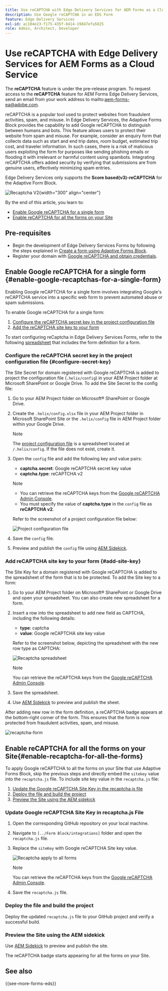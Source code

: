 ```yaml
---
title: Use reCAPTCHA with Edge Delivery Services for AEM Forms as a Cloud Service
description: Use Google reCAPTCHA in an EDS Form
feature: Edge Delivery Services
exl-id: ac104e23-f175-435f-8414-19847efa5825
role: Admin, Architect, Developer
---
```


# Use reCAPTCHA with Edge Delivery Services for AEM Forms as a Cloud Service

<span>The **reCAPTCHA** feature is under the pre-release program. To request access to the **reCAPTCHA** feature for AEM Forms Edge Delivery Services, send an email from your work address to mailto:aem-forms-ea@adobe.com.</span>

reCAPTCHA is a popular tool used to protect websites from fraudulent activities, spam, and misuse. In Edge Delivery Services, the Adaptive Forms Block provides the capability to add Google reCAPTCHA to distinguish between humans and bots. This feature allows users to protect their website from spam and misuse. 
For example, consider an enquiry form that collects data such as start and end trip dates, room budget, estimated trip cost, and traveler information. In such cases, there is a risk of malicious users exploiting the form for purposes like sending phishing emails or flooding it with irrelevant or harmful content using spambots. Integrating reCAPTCHA offers added security by verifying that submissions are from genuine users, effectively minimizing spam entries.

<!-- ![Recaptcha Image](/help/edge/docs/forms/assets/recaptcha-image.png){width="300" align="center"} -->

Edge Delivery Services only supports the **Score based(v3)-reCAPTCHA** for the Adaptive Form Block.

![Recaptcha V2](/help/forms/assets/recaptcha-v2-invisible.png){width="300" align="center"}


By the end of this article, you learn to:
  * [Enable Google reCAPTCHA for a single form](#enable-google-recaptchas-for-a-single-form)
  * [Enable reCAPTCHA for all the forms on your Site](#enable-recaptcha-for-all-the-forms)

## Pre-requisites

* Begin the development of Edge Delivery Services Forms by following the steps explained in [Create a form using Adaptive Forms Block](/help/edge/docs/forms/create-forms.md). 
* Register your domain with [Google reCAPTCHA and obtain credentials](https://www.google.com/recaptcha/admin/create).

## Enable Google reCAPTCHA for a single form {#enable-google-recaptchas-for-a-single-form}

Enabling Google reCAPTCHA for a single form involves integrating Google's reCAPTCHA service into a specific web form to prevent automated abuse or spam submissions.

To enable Google reCAPTCHA for a single form:
1. [Configure the reCAPTCHA secret key in the project configuration file](#configure-secret-key)
1. [Add the reCAPTCHA site key to your form](#add-site-key)

To start configuring reCaptcha in Edge Delivery Services Forms, refer to the following [spreadsheet](/help/edge/docs/forms/assets/recaptcha.xlsx) that includes the form definition for a form.

### Configure the reCAPTCHA secret key in the project configuration file {#configure-secret-key}

The Site Secret for domain registered with Google reCAPTCHA is added to project the configuration file (`.helix/config`) in your AEM Project folder at Microsoft SharePoint or Google Drive. To add the Site Secret to the config file:

1. Go to your AEM Project folder on Microsoft® SharePoint or Google Drive. 
1. Create the `.helix/config.xlsx` file in your AEM Project folder in Microsoft SharePoint Site or the `.helix/config` file in AEM Project folder within your Google Drive. 

    >[!NOTE]
    >
    > The [project configuration file](https://www.aem.live/docs/configuration) is a spreadsheet located at `/.helix/config`. If the file does not exist, create it.

1. Open the `config` file and add the following key and value pairs:

    * **captcha.secret**: Google reCAPTCHA secret key value
    * **captcha.type**: reCAPTCHA v2

    >[!NOTE]
    >
    >  * You can retrieve the reCAPTCHA keys from the [Google reCAPTCHA Admin Console](https://www.google.com/recaptcha/admin).
    >  *  You must specify the value of **captcha.type** in the `config` file as **reCAPTCHA v2**.

   Refer to the screenshot of a project configuration file below:

    ![Project configuration file](/help/forms/assets/recaptcha-config-file.png)

1. Save the `config` file.

1. Preview and publish the `config` file using [AEM Sidekick](https://www.aem.live/developer/tutorial#preview-and-publish-your-content). 

### Add reCAPTCHA site key to your form {#add-site-key}

The Site Key for a domain registered with Google reCAPTCHA is added to the spreadsheet of the form that is to be protected. To add the Site key to a form:

1. Go to your AEM Project folder on Microsoft® SharePoint or Google Drive and open your spreadsheet. You can also create new spreadsheet for a form.
1. Insert a row into the spreadsheet to add new field as CAPTCHA, including the following details:
    * **type**: captcha
    * **value**: Google reCAPTCHA site key value
  
    Refer to the screenshot below, depicting the spreadsheet with the new row type as CAPTCHA:
  
   ![Recaptcha spreadsheet](/help/edge/docs/forms/assets/recaptcha-spreadsheet.png)
   
    >[!NOTE]
    >
    >  You can retrieve the reCAPTCHA keys from the [Google reCAPTCHA Admin Console](https://www.google.com/recaptcha/admin).

1. Save the spreadsheet.
1. Use [AEM Sidekick](https://www.aem.live/developer/tutorial#preview-and-publish-your-content) to preview and publish the sheet. 

After adding new row in the form definition, a reCAPTCHA badge appears at the bottom-right corner of the form. This ensures that the form is now protected from fraudulent activities, spam, and misuse.

![recaptcha-form](/help/edge/docs/forms/assets/recaptcha-form.png)

## Enable reCAPTCHA for all the forms on your Site{#enable-recaptcha-for-all-the-forms}

To apply Google reCAPTCHA to all the forms on your Site that use Adaptive Forms Block, skip the previous steps and directly embed the `sitekey` value into the `recaptcha.js` file. To include site key value in the `recaptcha.js` file:

1. [Update the Google reCAPTCHA Site Key in the recaptcha.js file](#1-update-google-recaptcha-site-key-in-recaptchajs-file)
1. [Deploy the file and build the project](#2-deploy-the-file-and-build-the-project)
1. [Preview the Site using the AEM sidekick](#3-preview-the-site-using-the-aem-sidekick)

### Update Google reCAPTCHA Site Key in recaptcha.js File

1. Open the corresponding GitHub repository on your local machine. 
1. Navigate to `[../Form Block/integrations]` folder and open the `recaptcha.js` file.
1. Replace the `siteKey` with Google reCAPTCHA Site key value.

    ![Recaptcha apply to all forms](/help/forms/assets/recaptcha-apply-to-all-forms.png)

    >[!NOTE]
    >
    >  You can retrieve the reCAPTCHA keys from the [Google reCAPTCHA Admin Console](https://www.google.com/recaptcha/admin).

1. Save the `recaptcha.js` file.

### Deploy the file and build the project

Deploy the updated `recaptcha.js` file to your GitHub project and verify a successful build.

### Preview the Site using the AEM sidekick

Use [AEM Sidekick](https://www.aem.live/developer/tutorial#preview-and-publish-your-content) to preview and publish the site. 

The reCAPTCHA badge starts appearing for all the forms on your Site. 

## See also

{{see-more-forms-eds}}

